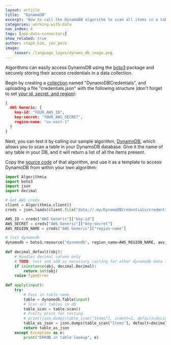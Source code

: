 ```yaml
---
layout: article
title:  "DynamoDB"
excerpt: "How to call the DynamoDB algorithm to scan all items in a table in your DynamoDB"
categories: working-with-data
nav_index: 4
tags: [app-data-connectors]
show_related: true
author: steph_kim, jon_peck
image:
    teaser: /language_logos/dynamo_db_image.png 
---
```


Algorithms can easily access DynamoDB using the [boto3](https://aws.amazon.com/sdk-for-python/) package and securely storing their access credentials in a data collection.

Begin by creating a [collection]({{site.url}}/data/hosted) named "DynamoDBCredentials", and uploading a file "credentials.json" with the following structure (don't forget to set [your id, secret, and region](https://console.aws.amazon.com/iam/home?#/security_credentials)):

```json
{
  AWS Generic: {
    key-id: "YOUR_AWS_ID",
    key-secret: "YOUR_AWS_SECRET",
    region-name: "us-east-1"
  }
}
```

Next, you can test it by calling our sample algorithm, [DynamoDB]({{site.url}}/algorithms/util/DynamoDB), which allows you to scan a table in your DynamoDB database. Give it the name of any table in your DB, and it will return a list of all the items present.

Copy the [source code]({{site.url}}/algorithms/util/DynamoDB/source) of that algorithm, and use it as a template to access DynamoDB from within your own algorithm:

```python
import Algorithmia
import boto3
import json
import decimal

# Get AWS creds
client = Algorithmia.client()
creds = json.loads(client.file("data://.my/DynamoDBCredentials/credentials.json").getString())

AWS_ID = creds["AWS Generic"]["key-id"]
AWS_SECRET = creds["AWS Generic"]["key-secret"]
AWS_REGION_NAME = creds["AWS Generic"]["region-name"]

# Init dynamodb
dynamodb = boto3.resource("dynamodb", region_name=AWS_REGION_NAME, aws_access_key_id=AWS_ID, aws_secret_access_key=AWS_SECRET)
        
def decimal_default(obj):
    # Handles decimal values only
    # TODO: test and add as necessary casting for other dynamodb data types
    if isinstance(obj, decimal.Decimal):
        return int(obj)
    raise TypeError
 
def apply(input):
    try:
        # Pass in table name
        table = dynamodb.Table(input)
        # Scan all tables in db
        table_scan = table.scan()
        # Pretty print for testing
        # print(json.dumps(table_scan["Items"], indent=2, default=decimal_default))
        table_as_json = json.dumps(table_scan["Items"], default=decimal_default)
        return table_as_json
    except Exception as e:
        print("ERROR in table lookup", e)

``` 


